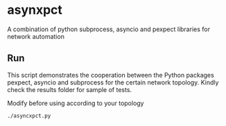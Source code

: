 # asynxpct
A combination of python subprocess, asyncio and pexpect libraries for network automation

## Run

This script demonstrates the cooperation between the Python packages pexpect, asyncio and subprocess for the certain network topology.
Kindly check the results folder for sample of tests.

Modify before using according to your topology
```
./asyncxpct.py
```

